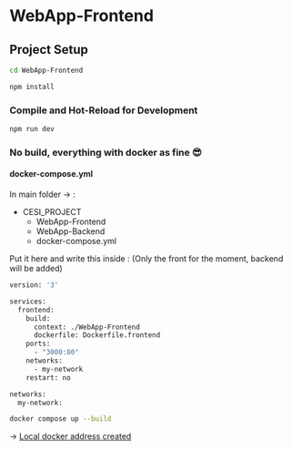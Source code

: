# WebApp-Frontend

## Project Setup

```sh
cd WebApp-Frontend
```

```sh
npm install
```

### Compile and Hot-Reload for Development

```sh
npm run dev
```

### No build, everything with docker as fine :sunglasses:

#### docker-compose.yml

In main folder -> :

* CESI_PROJECT
    * WebApp-Frontend
    * WebApp-Backend
    * docker-compose.yml
 
Put it here and write this inside : (Only the front for the moment, backend will be added)

```sh
version: '3'

services:
  frontend:
    build:
      context: ./WebApp-Frontend
      dockerfile: Dockerfile.frontend
    ports:
      - "3000:80"
    networks:
      - my-network
    restart: no

networks:
  my-network:
```

```sh
docker compose up --build
```

-> [Local docker address created](http://localhost:3000/)
